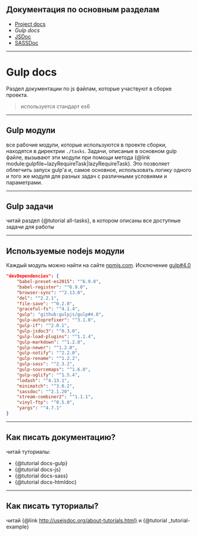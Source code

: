 ## Документация по основным разделам

- [Project docs](../html/index.html)
- *Gulp docs*
- [JSDoc](../js/index.html)
- [SASSDoc](../sass/index.html)

-----

# Gulp docs

Раздел документации по js файлам, которые участвуют в сборке проекта.

> используется стандарт es6

-----

## Gulp модули

все рабочие модули, которые используются в проекте сборки, находятся в директрии `./tasks`.
Задачи, описаные в основном gulp файле, вызывают эти модули при помощи метода {@link module:gulpfile~lazyRequireTask|lazyRequireTask}. Это позволяет облегчить запуск gulp'a и, самое основное, использовать *логику* одного и того же модуля для разных задач с различными условиями и параметрами.

-----

## Gulp задачи

читай раздел {@tutorial all-tasks}, в котором описаны все доступные задачи для работы

-----

## Используемые nodejs модули

Каждый модуль можно найти на сайте [npmjs.com](https://www.npmjs.com/).
Исключение [gulp#4.0](https://github.com/gulpjs/gulp/tree/4.0)

```json
"devDependencies": {
	"babel-preset-es2015": "^6.9.0",
	"babel-register": "^6.9.0",
	"browser-sync": "^2.13.0",
	"del": "^2.2.1",
	"file-save": "^0.2.0",
	"graceful-fs": "^4.1.4",
	"gulp": "github:gulpjs/gulp#4.0",
	"gulp-autoprefixer": "^3.1.0",
	"gulp-if": "^2.0.1",
	"gulp-jsdoc3": "^0.3.0",
	"gulp-load-plugins": "^1.2.4",
	"gulp-markdown": "^1.2.0",
	"gulp-newer": "^1.2.0",
	"gulp-notify": "^2.2.0",
	"gulp-rename": "^1.2.2",
	"gulp-sass": "^2.3.2",
	"gulp-sourcemaps": "^1.6.0",
	"gulp-uglify": "^1.5.4",
	"lodash": "^4.13.1",
	"minimatch": "^3.0.2",
	"sassdoc": "^2.1.20",
	"stream-combiner2": "^1.1.1",
	"vinyl-ftp": "^0.5.0",
	"yargs": "^4.7.1"
}
```


-----

## Как писать документацию?

читай туториалы:
- {@tutorial docs-gulp}
- {@tutorial docs-js}
- {@tutorial docs-sass}
- {@tutorial docs-htmldoc}


-----

## Как писать туториалы?

читай {@link http://usejsdoc.org/about-tutorials.html} и {@tutorial _tutorial-example}

